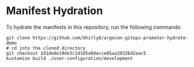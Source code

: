 # Manifest Hydration

To hydrate the manifests in this repository, run the following commands:

```shell
git clone https://github.com/Shirly8/argocon-gitops-promoter-hydrate-demo
# cd into the cloned directory
git checkout 1d1dede19de3c1d3d5a9decce85aa20326d2eac5
kustomize build ./user-configuration/development
```
